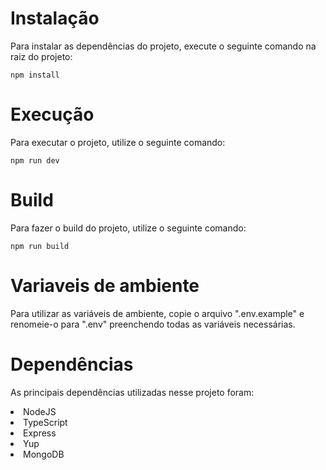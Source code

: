 # Instalação

Para instalar as dependências do projeto, execute o seguinte comando na raiz do projeto:

```
npm install
```

# Execução

Para executar o projeto, utilize o seguinte comando:

```
npm run dev
```

# Build

Para fazer o build do projeto, utilize o seguinte comando:

```
npm run build
```

# Variaveis de ambiente

Para utilizar as variáveis de ambiente, copie o arquivo ".env.example" e renomeie-o para ".env" preenchendo todas as variáveis necessárias.

# Dependências

As principais dependências utilizadas nesse projeto foram:

<li>NodeJS</li>
<li>TypeScript</li>
<li>Express</li>
<li>Yup</li>
<li>MongoDB</li>
